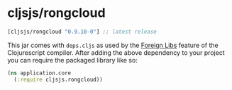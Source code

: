 # cljsjs/rongcloud

[](dependency)
```clojure
[cljsjs/rongcloud "0.9.10-0"] ;; latest release
```
[](/dependency)

This jar comes with `deps.cljs` as used by the [Foreign Libs][flibs] feature
of the Clojurescript compiler. After adding the above dependency to your project
you can require the packaged library like so:

```clojure
(ns application.core
  (:require cljsjs.rongcloud))
```

[flibs]: https://github.com/clojure/clojurescript/wiki/Foreign-Dependencies

